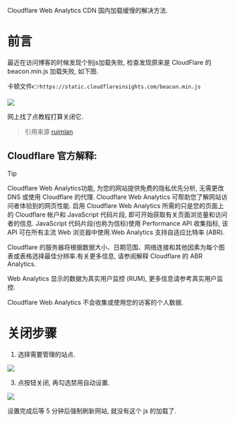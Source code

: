 Cloudflare Web Analytics CDN 国内加载缓慢的解决方法.

# 前言

最近在访问博客的时候发现个别js加载失败, 检查发现原来是 CloudFlare 的 beacon.min.js 加载失败, 如下图.

卡顿文件👉`https://static.cloudflareinsights.com/beacon.min.js`

![](https://github.com/user-attachments/assets/f271135e-e255-4c58-8b6c-127d79b76b8c)

网上找了点教程打算关闭它.

> 引用来源 [ruimian](https://www.ruimian.com/cloudflare-web-analytics-slow-loading)

## Cloudflare 官方解释:

> [!TIP]
> Cloudflare Web Analytics功能, 为您的网站提供免费的隐私优先分析, 无需更改 DNS 或使用 Cloudflare 的代理. Cloudflare Web Analytics 可帮助您了解网站访问者体验到的网页性能. 启用 Cloudflare Web Analytics 所需的只是您的页面上的 Cloudflare 帐户和 JavaScript 代码片段, 即可开始获取有关页面浏览量和访问者的信息. JavaScript 代码片段(也称为信标)使用 Performance API 收集指标, 该 API 可在所有主流 Web 浏览器中使用.Web Analytics 支持自适应比特率 (ABR).
> 
> Cloudflare 的服务器将根据数据大小、日期范围、网络连接和其他因素为每个图表或表格选择最佳分辨率.有关更多信息, 请参阅解释 Cloudflare 的 ABR Analytics.
> 
> Web Analytics 显示的数据为真实用户监控 (RUM), 更多信息请参考真实用户监控.
> 
> Cloudflare Web Analytics 不会收集或使用您的访客的个人数据.

# 关闭步骤

1. 选择需要管理的站点.

![](https://github.com/user-attachments/assets/2c2382d3-ebcf-4f63-93df-861df36c9798)

3. 点按钮关闭, 再勾选禁用自动设置.

![](https://github.com/user-attachments/assets/00fb53d8-3fac-420a-b0d3-46bf699dbf55)

设置完成后等 5 分钟后强制刷新网站, 就没有这个 js 的加载了.